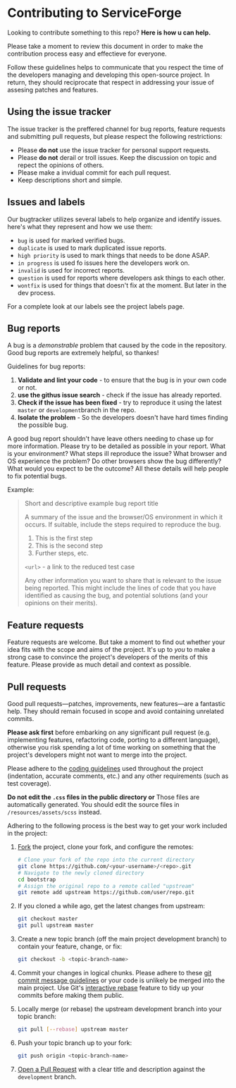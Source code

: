 # Contributing to ServiceForge

Looking to contribute something to this repo? **Here is how u can help.**

Please take a moment to review this document in order to make the contribution process
easy and effectieve for everyone. 

Follow these guidelines helps to communicate that you respect the time of the developers 
managing and developing this open-source project. In return, they should reciprocate that respect
in addressing your issue of assesing patches and features. 

## Using the issue tracker 

The issue tracker is the preffered channel for bug reports, feature requests and submitting pull requests, 
but please respect the following restrictions: 

- Please **do not** use the issue tracker for personal support requests. 
- Please **do not** derail or troll issues. Keep the discussion on topic and repect the opinions of others. 
- Please make a invidual commit for each pull request. 
- Keep descriptions short and simple. 

## Issues and labels 

Our bugtracker utilizes several labels to help organize and identify issues. 
here's what they represent and how we use them: 

- `bug` is used for marked verified bugs. 
- `duplicate` is used to mark duplicated issue reports. 
- `high priority` is used to mark things that needs to be done ASAP. 
- `in progress` is used fo issues here the developers work on. 
- `invalid` is used for incorrect reports. 
- `question` is used for reports where developers ask things to each other. 
- `wontfix` is used for things that doesn't fix at the moment. But later in the dev process. 

For a complete look at our labels see the project labels page. 

## Bug reports 

A bug is a *demonstrable* problem that caused by the code in the repository. 
Good bug reports are extremely helpful, so thankes!

Guidelines for bug reports: 

1. **Validate and lint your code** - to ensure that the bug is in your own code or not. 
2. **use the githus issue search** - check if the issue has already reported. 
3. **Check if the issue has been fixed** - try to reproduce it using the latest `master` or `development`branch in the repo. 
4. **Isolate the problem** - So the developers doesn't have hard times finding the possible bug. 
 
A good bug report shouldn't have leave others needing to chase up for more information. 
Please try to be detailed as possible in your report. What is your environment? What steps ill reproduce the issue? 
What browser and OS experience the problem? Do other browsers show the bug differently? What would you expect to be the outcome? 
All these details will help people to fix potential bugs. 

Example:

> Short and descriptive example bug report title
>
> A summary of the issue and the browser/OS environment in which it occurs. If
> suitable, include the steps required to reproduce the bug.
>
> 1. This is the first step
> 2. This is the second step
> 3. Further steps, etc.
>
> `<url>` - a link to the reduced test case
>
> Any other information you want to share that is relevant to the issue being
> reported. This might include the lines of code that you have identified as
> causing the bug, and potential solutions (and your opinions on their
> merits).

## Feature requests

Feature requests are welcome. But take a moment to find out whether your idea
fits with the scope and aims of the project. It's up to *you* to make a strong
case to convince the project's developers of the merits of this feature. Please
provide as much detail and context as possible.


## Pull requests

Good pull requests—patches, improvements, new features—are a fantastic
help. They should remain focused in scope and avoid containing unrelated
commits.

**Please ask first** before embarking on any significant pull request (e.g.
implementing features, refactoring code, porting to a different language),
otherwise you risk spending a lot of time working on something that the
project's developers might not want to merge into the project.

Please adhere to the [coding guidelines](#code-guidelines) used throughout the
project (indentation, accurate comments, etc.) and any other requirements
(such as test coverage).

**Do not edit the `.css` files in the public directory or** Those files are automatically generated. You should edit the
source files in `/resources/assets/scss` instead.

Adhering to the following process is the best way to get your work
included in the project:

1. [Fork](https://help.github.com/fork-a-repo/) the project, clone your fork,
   and configure the remotes:

   ```bash
   # Clone your fork of the repo into the current directory
   git clone https://github.com/<your-username>/<repo>.git
   # Navigate to the newly cloned directory
   cd bootstrap
   # Assign the original repo to a remote called "upstream"
   git remote add upstream https://github.com/user/repo.git
   ```

2. If you cloned a while ago, get the latest changes from upstream:

   ```bash
   git checkout master
   git pull upstream master
   ```

3. Create a new topic branch (off the main project development branch) to
   contain your feature, change, or fix:

   ```bash
   git checkout -b <topic-branch-name>
   ```

4. Commit your changes in logical chunks. Please adhere to these [git commit
   message guidelines](http://tbaggery.com/2008/04/19/a-note-about-git-commit-messages.html)
   or your code is unlikely be merged into the main project. Use Git's
   [interactive rebase](https://help.github.com/articles/interactive-rebase)
   feature to tidy up your commits before making them public.

5. Locally merge (or rebase) the upstream development branch into your topic branch:

   ```bash
   git pull [--rebase] upstream master
   ```

6. Push your topic branch up to your fork:

   ```bash
   git push origin <topic-branch-name>
   ```

7. [Open a Pull Request](https://help.github.com/articles/using-pull-requests/)
    with a clear title and description against the `development` branch.



